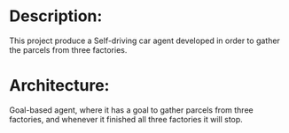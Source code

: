 # Description:
This project produce a Self-driving car agent developed in order to gather the parcels from three factories. 

# Architecture:
Goal-based agent, where it has a goal to gather parcels from three factories, and whenever 
it finished all three factories it will stop.
